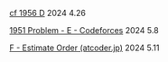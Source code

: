 [cf 1956 D](https://codeforces.com/contest/1956/problem/D)   2024 4.26

[1951 Problem - E - Codeforces](https://codeforces.com/contest/1951/problem/E)   2024 5.8

[F - Estimate Order (atcoder.jp)](https://atcoder.jp/contests/abc352/tasks/abc352_f)    2024 5.11



